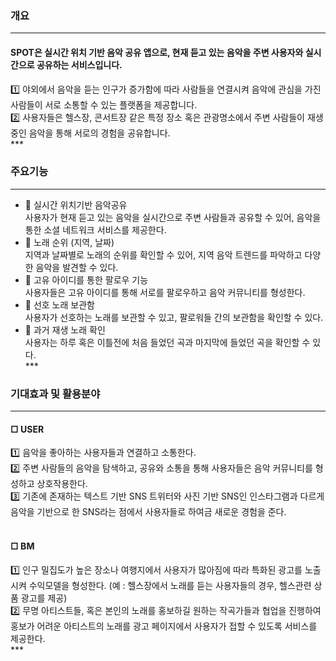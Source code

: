 ### 개요 <br>
***
#### SPOT은 실시간 위치 기반 음악 공유 앱으로, 현재 듣고 있는 음악을 주변 사용자와 실시간으로 공유하는 서비스입니다. <br>
1️⃣ 야외에서 음악을 듣는 인구가 증가함에 따라 사람들을 연결시켜 음악에 관심을 가진 사람들이 서로 소통할 수 있는 플랫폼을 제공합니다. <br>
2️⃣ 사용자들은 헬스장, 콘서트장 같은 특정 장소 혹은 관광명소에서 주변 사람들이 재생 중인 음악을 통해 서로의 경험을 공유합니다. <br>
***<br>
### 주요기능 <br>
***
- 📌 실시간 위치기반 음악공유 <br>
사용자가 현재 듣고 있는 음악을 실시간으로 주변 사람들과 공유할 수 있어, 음악을 통한 소셜 네트워크 서비스를 제공한다.<br>
- 📌 노래 순위 (지역, 날짜) <br> 
지역과 날짜별로 노래의 순위를 확인할 수 있어, 지역 음악 트렌드를 파악하고 다양한 음악을 발견할 수 있다.<br>
- 📌 고유 아이디를 통한 팔로우 기능 <br>
사용자들은 고유 아이디를 통해 서로를 팔로우하고 음악 커뮤니티를 형성한다.<br>
- 📌 선호 노래 보관함 <br>
사용자가 선호하는 노래를 보관할 수 있고, 팔로워들 간의 보관함을 확인할 수 있다.<br>
- 📌 과거 재생 노래 확인 <br>
사용자는 하루 혹은 이틀전에 처음 들었던 곡과 마지막에 들었던 곡을 확인할 수 있다.<br>
***<br>
### 기대효과 및 활용분야 <br>
***
#### □ USER <br>
1️⃣ 음악을 좋아하는 사용자들과 연결하고 소통한다.<br>
2️⃣ 주변 사람들의 음악을 탐색하고, 공유와 소통을 통해 사용자들은 음악 커뮤니티를 형성하고 상호작용한다.<br>
3️⃣ 기존에 존재하는 텍스트 기반 SNS 트위터와 사진 기반 SNS인 인스타그램과 다르게 음악을 기반으로 한 SNS라는 점에서 사용자들로 하여금 새로운 경험을 준다.<br>
<br>
#### □ BM <br>
1️⃣ 인구 밀집도가 높은 장소나 여행지에서 사용자가 많아짐에 따라 특화된 광고를 노출시켜 수익모델을 형성한다. (예 : 헬스장에서 노래를 듣는 사용자들의 경우, 헬스관련 상품 광고를 제공)<br>
2️⃣ 무명 아티스트들, 혹은 본인의 노래를 홍보하길 원하는 작곡가들과 협업을 진행하여 홍보가 어려운 아티스트의 노래를 광고 페이지에서 사용자가 접할 수 있도록 서비스를 제공한다.<br>
***<br>
